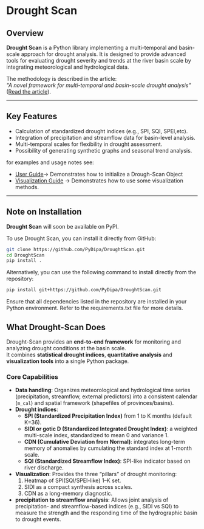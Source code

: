 # Drought Scan

## Overview
**Drought Scan** is a Python library implementing a multi-temporal and basin-scale approach for drought analysis. It is designed to provide advanced tools for evaluating drought severity and trends at the river basin scale by integrating meteorological and hydrological data.

The methodology is described in the article:  
*"A novel framework for multi-temporal and basin-scale drought analysis"* ([Read the article](https://www.sciencedirect.com/science/article/pii/S0048969724081063?via%3Dihub)).

---

## Key Features
- Calculation of standardized drought indices (e.g., SPI, SQI, SPEI,etc).
- Integration of precipitation and streamflow data for basin-level analysis.
- Multi-temporal scales for flexibility in drought assessment.
- Possibility of generating synthetic graphs and seasonal trend analysis.

for examples and usage notes see: 
- [User Guide](tests/docs/user_guide.md)→ Demonstrates how to initialize a Drough-Scan Object
- [Visualization Guide](tests/docs/visualization_guide.md) → Demonstrates how to use some visualization methods.

---

## Note on Installation
**Drought Scan** will soon be available on PyPI. 

To use Drought Scan, you can install it directly from GitHub:

```bash
git clone https://github.com/PyDipa/DroughtScan.git
cd DroughtScan
pip install .
```
Alternatively, you can use the following command to install directly from the repository:

```bash
pip install git+https://github.com/PyDipa/DroughtScan.git
```

Ensure that all dependencies listed in the repository are installed in your Python environment. Refer to the requirements.txt file for more details.

## What Drought-Scan Does

Drought-Scan provides an **end-to-end framework** for monitoring and analyzing drought conditions at the basin scale.  
It combines **statistical drought indices**, **quantitative analysis**  and **visualization tools**  into a single Python package.

### Core Capabilities
- **Data handling**: Organizes meteorological and hydrological time series (precipitation, streamflow, external predictors) into a consistent calendar (`m_cal`) and spatial framework (shapefiles of provinces/basins).
- **Drought indices**:
  - **SPI (Standardized Precipitation Index)** from 1 to K months (default K=36).
  - **SIDI or gotic D (Standardized Integrated Drought Index)**: a weighted multi-scale index, standardized to mean 0 and variance 1.
  - **CDN (Cumulative Deviation from Normal)**: integrates long-term memory of anomalies by cumulating the standard index at 1-month scale.
  - **SQI (Standardized Streamflow Index)**: SPI-like indicator based on river discharge.
- **Visualization**: Provides the three “pillars” of drought monitoring:
  1. Heatmap of SPI(SQI/SPEI-like) 1–K set.
  2. SIDI as a compact synthesis across scales.
  3. CDN as a long-memory diagnostic.
- **precipitation to streamflow analysis**: Allows joint analysis of precipitation- and streamflow-based indices (e.g., SIDI vs SQI) to measure the strength and the responding time of the hydrographic basin to drought events. 

